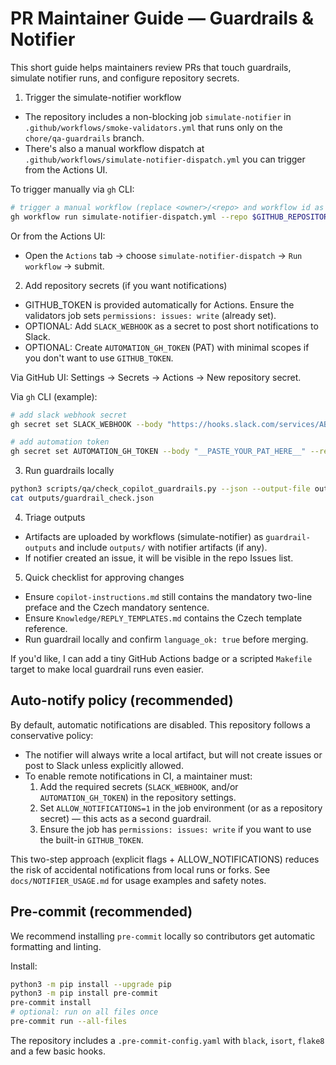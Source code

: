 # PR Maintainer Guide — Guardrails & Notifier

This short guide helps maintainers review PRs that touch guardrails, simulate notifier runs, and configure repository secrets.

1) Trigger the simulate-notifier workflow

- The repository includes a non-blocking job `simulate-notifier` in `.github/workflows/smoke-validators.yml` that runs only on the `chore/qa-guardrails` branch.
- There's also a manual workflow dispatch at `.github/workflows/simulate-notifier-dispatch.yml` you can trigger from the Actions UI.

To trigger manually via `gh` CLI:

```bash
# trigger a manual workflow (replace <owner>/<repo> and workflow id as needed)
gh workflow run simulate-notifier-dispatch.yml --repo $GITHUB_REPOSITORY
```

Or from the Actions UI:
- Open the `Actions` tab → choose `simulate-notifier-dispatch` → `Run workflow` → submit.

2) Add repository secrets (if you want notifications)

- GITHUB_TOKEN is provided automatically for Actions. Ensure the validators job sets `permissions: issues: write` (already set).
- OPTIONAL: Add `SLACK_WEBHOOK` as a secret to post short notifications to Slack.
- OPTIONAL: Create `AUTOMATION_GH_TOKEN` (PAT) with minimal scopes if you don't want to use `GITHUB_TOKEN`.

Via GitHub UI: Settings → Secrets → Actions → New repository secret.

Via `gh` CLI (example):

```bash
# add slack webhook secret
gh secret set SLACK_WEBHOOK --body "https://hooks.slack.com/services/ABC/DEF/GHI" --repo $GITHUB_REPOSITORY

# add automation token
gh secret set AUTOMATION_GH_TOKEN --body "__PASTE_YOUR_PAT_HERE__" --repo $GITHUB_REPOSITORY
```

3) Run guardrails locally

```bash
python3 scripts/qa/check_copilot_guardrails.py --json --output-file outputs/guardrail_check.json
cat outputs/guardrail_check.json
```

4) Triage outputs

- Artifacts are uploaded by workflows (simulate-notifier) as `guardrail-outputs` and include `outputs/` with notifier artifacts (if any).
- If notifier created an issue, it will be visible in the repo Issues list.

5) Quick checklist for approving changes

- Ensure `copilot-instructions.md` still contains the mandatory two-line preface and the Czech mandatory sentence.
- Ensure `Knowledge/REPLY_TEMPLATES.md` contains the Czech template reference.
- Run guardrail locally and confirm `language_ok: true` before merging.

If you'd like, I can add a tiny GitHub Actions badge or a scripted `Makefile` target to make local guardrail runs even easier.

## Auto-notify policy (recommended)

By default, automatic notifications are disabled. This repository follows a conservative policy:

- The notifier will always write a local artifact, but will not create issues or post to Slack unless explicitly allowed.
- To enable remote notifications in CI, a maintainer must:
	1. Add the required secrets (`SLACK_WEBHOOK`, and/or `AUTOMATION_GH_TOKEN`) in the repository settings.
	2. Set `ALLOW_NOTIFICATIONS=1` in the job environment (or as a repository secret) — this acts as a second guardrail.
	3. Ensure the job has `permissions: issues: write` if you want to use the built-in `GITHUB_TOKEN`.

This two-step approach (explicit flags + ALLOW_NOTIFICATIONS) reduces the risk of accidental notifications from local runs or forks. See `docs/NOTIFIER_USAGE.md` for usage examples and safety notes.


## Pre-commit (recommended)

We recommend installing `pre-commit` locally so contributors get automatic formatting and linting.

Install:

```bash
python3 -m pip install --upgrade pip
python3 -m pip install pre-commit
pre-commit install
# optional: run on all files once
pre-commit run --all-files
```

The repository includes a `.pre-commit-config.yaml` with `black`, `isort`, `flake8` and a few basic hooks.
